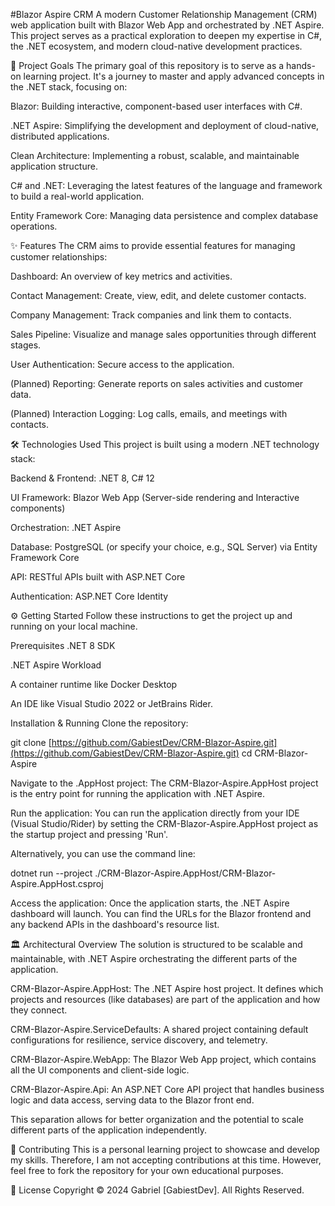 #Blazor Aspire CRM
A modern Customer Relationship Management (CRM) web application built with Blazor Web App and orchestrated by .NET Aspire. This project serves as a practical exploration to deepen my expertise in C#, the .NET ecosystem, and modern cloud-native development practices.

🚀 Project Goals
The primary goal of this repository is to serve as a hands-on learning project. It's a journey to master and apply advanced concepts in the .NET stack, focusing on:

Blazor: Building interactive, component-based user interfaces with C#.

.NET Aspire: Simplifying the development and deployment of cloud-native, distributed applications.

Clean Architecture: Implementing a robust, scalable, and maintainable application structure.

C# and .NET: Leveraging the latest features of the language and framework to build a real-world application.

Entity Framework Core: Managing data persistence and complex database operations.

✨ Features
The CRM aims to provide essential features for managing customer relationships:

Dashboard: An overview of key metrics and activities.

Contact Management: Create, view, edit, and delete customer contacts.

Company Management: Track companies and link them to contacts.

Sales Pipeline: Visualize and manage sales opportunities through different stages.

User Authentication: Secure access to the application.

(Planned) Reporting: Generate reports on sales activities and customer data.

(Planned) Interaction Logging: Log calls, emails, and meetings with contacts.

🛠️ Technologies Used
This project is built using a modern .NET technology stack:

Backend & Frontend: .NET 8, C# 12

UI Framework: Blazor Web App (Server-side rendering and Interactive components)

Orchestration: .NET Aspire

Database: PostgreSQL (or specify your choice, e.g., SQL Server) via Entity Framework Core

API: RESTful APIs built with ASP.NET Core

Authentication: ASP.NET Core Identity

⚙️ Getting Started
Follow these instructions to get the project up and running on your local machine.

Prerequisites
.NET 8 SDK

.NET Aspire Workload

A container runtime like Docker Desktop

An IDE like Visual Studio 2022 or JetBrains Rider.

Installation & Running
Clone the repository:

git clone [https://github.com/GabiestDev/CRM-Blazor-Aspire.git](https://github.com/GabiestDev/CRM-Blazor-Aspire.git)
cd CRM-Blazor-Aspire

Navigate to the .AppHost project:
The CRM-Blazor-Aspire.AppHost project is the entry point for running the application with .NET Aspire.

Run the application:
You can run the application directly from your IDE (Visual Studio/Rider) by setting the CRM-Blazor-Aspire.AppHost project as the startup project and pressing 'Run'.

Alternatively, you can use the command line:

dotnet run --project ./CRM-Blazor-Aspire.AppHost/CRM-Blazor-Aspire.AppHost.csproj

Access the application:
Once the application starts, the .NET Aspire dashboard will launch. You can find the URLs for the Blazor frontend and any backend APIs in the dashboard's resource list.

🏛️ Architectural Overview
The solution is structured to be scalable and maintainable, with .NET Aspire orchestrating the different parts of the application.

CRM-Blazor-Aspire.AppHost: The .NET Aspire host project. It defines which projects and resources (like databases) are part of the application and how they connect.

CRM-Blazor-Aspire.ServiceDefaults: A shared project containing default configurations for resilience, service discovery, and telemetry.

CRM-Blazor-Aspire.WebApp: The Blazor Web App project, which contains all the UI components and client-side logic.

CRM-Blazor-Aspire.Api: An ASP.NET Core API project that handles business logic and data access, serving data to the Blazor front end.

This separation allows for better organization and the potential to scale different parts of the application independently.

🤝 Contributing
This is a personal learning project to showcase and develop my skills. Therefore, I am not accepting contributions at this time. However, feel free to fork the repository for your own educational purposes.

📄 License
Copyright © 2024 Gabriel [GabiestDev]. All Rights Reserved.
